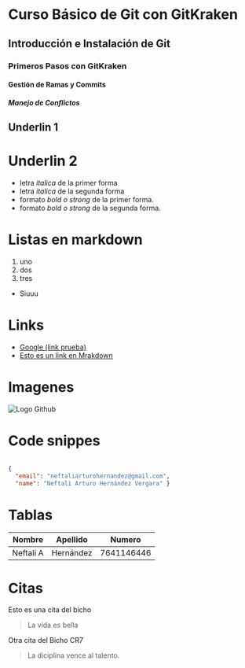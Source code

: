 # Curso Básico de Git con GitKraken
## Introducción e Instalación de Git
### Primeros Pasos con GitKraken
#### Gestión de Ramas y Commits
##### Manejo de Conflictos


Underlin 1
-------

Underlin 2 
=========


- letra *italica* de la primer forma
- letra  _italica_ de la segunda forma
- formato *bold o strong* de la primer forma.
- formato _bold o strong_ de la segunda forma.



# Listas en markdown
1. uno
2. dos
3. tres
- Siuuu

# Links
- <a href="www.google.com">Google (link prueba)</a>
- [Esto es un link en Mrakdown](https://github.com/Nefta11)

# Imagenes

![Logo Github](https://imgs.search.brave.com/_kHkOj0rQGazc6sqY0ZeglYK_a8fA6vv2plHMAelW3Y/rs:fit:860:0:0/g:ce/aHR0cHM6Ly9hc3Nl/dHMuc3RpY2twbmcu/Y29tL2ltYWdlcy81/ODQ3Zjk4ZmNlZjEw/MTRjMGI1ZTQ4YzAu/cG5n)


# Code snippes
``` JSON

{
  "email": "neftaliarturohernandez@gmail.com",
  "name": "Neftali Arturo Hernández Vergara" }
```

# Tablas
| Nombre | Apellido | Numero |
|--------|----------|--------|
|Neftali A| Hernández| 7641146446|



# Citas
Esto es una cita del bicho 
> La vida es bella

Otra cita del Bicho CR7
> La diciplina vence al talento.

#